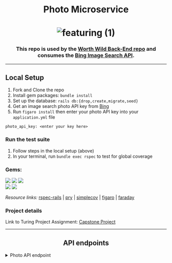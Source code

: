 # <div align="center">Photo Microservice</div>

# <div align="center">![featuring (1)](https://user-images.githubusercontent.com/87088092/162068012-1f7c5c71-915e-40f6-a39f-71cafac3c702.png)
</div>

### <div align="center">This repo is used by the [Worth Wild Back-End repo](https://github.com/Worth-Wild/worth_wild_be) and consumes the [Bing Image Search API](https://www.microsoft.com/en-us/bing/apis/bing-image-search-api).</div>

<hr>

## Local Setup

1. Fork and Clone the repo
2. Install gem packages: `bundle install`
3. Set up the database: `rails db:{drop,create,migrate,seed}`
4. Get an image search photo API key from [Bing](https://www.microsoft.com/en-us/bing/apis/bing-image-search-api)
5. Run `figaro install` then enter your photo API key into your `application.yml` file 
```
photo_api_key: <enter your key here>
```

### Run the test suite 

1.  Follow steps in the local setup (above)
2.  In your terminal, run `bundle exec rspec` to test for global coverage


### Gems:

<p>
  <img src="https://img.shields.io/badge/rspec--rails-b81818.svg?&style=flaste&logo=rubygems&logoColor=white" />
  <img src="https://img.shields.io/badge/pry-b81818.svg?&style=flaste&logo=rubygems&logoColor=white" />   
  <img src="https://img.shields.io/badge/simplecov-b81818.svg?&style=flaste&logo=rubygems&logoColor=white" />  
  </br>
  <img src="https://img.shields.io/badge/figaro-b81818.svg?&style=flaste&logo=rubygems&logoColor=white" />  
  <img src="https://img.shields.io/badge/faraday-b81818.svg?&style=flaste&logo=rubygems&logoColor=white" />
</p>

*Resource links:*
[rspec-rails](https://github.com/rspec/rspec-rails) | [pry](https://github.com/pry/pry) | [simplecov](https://github.com/simplecov-ruby/simplecov) | [figaro](https://medium.com/@MinimalGhost/the-figaro-gem-an-easier-way-to-securely-configure-rails-applications-c6f963b7e993) | [faraday](https://github.com/lostisland/faraday)

### Project details

Link to Turing Project Assignment: [Capstone Project](https://mod4.turing.edu/projects/capstone/)

<hr>

## <div align="center">API endpoints</div>

<details close="close">
  <summary>Photo API endpoint</summary>
  
  ```
  example api endpoint
  ```
  
</details>
